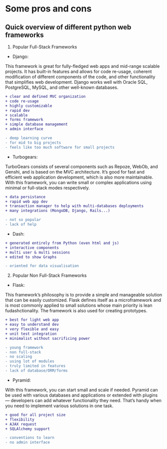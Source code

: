 # Some pros and cons

## Quick overview of different python web frameworks

1. Popular Full-Stack Frameworks

- Django: 

This framework is great for fully-fledged web apps and mid-range scalable projects. It has built-in features and allows for code re-usage, coherent modification of different components of the code, and other functionality that simplifies web development. Django works well with Oracle SQL, PostgreSQL, MySQL, and other well-known databases.
```diff
+ clear and defined MVC organization
+ code re-usage
+ highly customizable
+ rapid dev
+ scalable
+ forms framework
+ simple database management
+ admin interface

- deep learning curve
- for mid to big projects
- feels like too much software for small projects
```

- Turbogears:

TurboGears consists of several components such as Repoze, WebOb, and Genshi, and is based on the MVC architecture. It’s good for fast and efficient web application development, which is also more maintainable. With this framework, you can write small or complex applications using minimal or full-stack modes respectively.

```diff
+ data persistance
+ rapid web app dev
+ transaction manager to help with multi-databases deployments
+ many integrations (MongoDB, Django, Rails...)

- not so popular
- lack of help
```

- Dash:

```diff
+ generated entirely from Python (even html and js)
+ interactive components
+ multi user & multi sessions
+ edited to show Graphs

- oriented for data visualisation
```

2. Popular Non Full-Stack Frameworks

- Flask:

This framework’s philosophy is to provide a simple and manageable solution that can be easily customized. Flask defines itself as a microframework and is most commonly applied to small solutions whose main priority is lean fudashctionality. The framework is also used for creating prototypes.

```diff
+ best for light web app
+ easy to understand dev
+ very flexible and easy
+ unit test integration
+ minimalist without sacrificing power

- young framework
- non full-stack
- no scaling
- using lot of modules
- truly limited in features
- lack of database/ORM/forms
```

- Pyramid: 

With this framework, you can start small and scale if needed. Pyramid can be used with various databases and applications or extended with plugins — developers can add whatever functionality they need. That’s handy when you need to implement various solutions in one task.

```diff
+ good for all project size
+ flexibility
+ AJAX request
+ SQLAlchemy support

- conventions to learn
- no admin interface
```